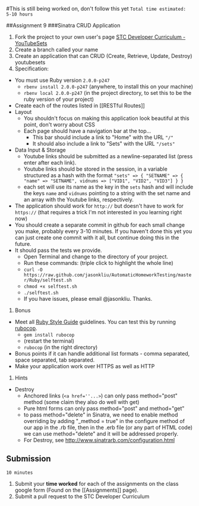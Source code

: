 #This is still being worked on, don't follow this yet
`Total time estimated: 5-10 hours`

##Assignment 9
###Sinatra CRUD Application
1. Fork the project to your own user's page [STC Developer Curriculum - YouTubeSets](https://github.com/yale-stc-developer-curriculum/youtubesets)
1. Create a branch called your name
1. Create an application that can CRUD (Create, Retrieve, Update, Destroy) youtubesets
1. Specification:
  - You must use Ruby version `2.0.0-p247`
    - `rbenv install 2.0.0-p247` (anywhere, to install this on your machine) 
    - `rbenv local 2.0.0-p247` (in the project directory, to set this to be the ruby version of your project)
  - Create each of the routes listed in [[RESTful Routes]]
  - Layout
    - You shouldn't focus on making this application look beautiful at this point, don't worry about CSS
    - Each page should have a navigation bar at the top...
      - This bar should include a link to "Home" with the URL `"/"`
      - It should also include a link to "Sets" with the URL `"/sets"`
  - Data Input & Storage
    - Youtube links should be submitted as a newline-separated list (press enter after each link).
    - Youtube links should be stored in the session, in a variable structured as a hash with the format `"sets" => { "SETNAME" => { "name" => "SETNAME", vidnums => ["VID1", "VID2", "VID3"] } }`
    - each set will use its name as the key in the `sets` hash and will include the keys `name` and `vidnums` pointing to a string with the set name and an array with the Youtube links, respectively.
  - The application should work for `http://` but doesn't have to work for `https://` (that requires a trick I'm not interested in you learning right now)
  - You should create a separate commit in github for each small change you make, probably every 3-10 minutes. If you haven't done this yet you can just create one commit with it all, but continue doing this in the future.
  - It should pass the tests we provide.
    - Open Terminal and change to the directory of your project.
    - Run these commands: (triple click to highlight the whole line)
    - `curl -O https://raw.github.com/jasonkliu/AutomaticHomeworkTesting/master/Ruby/selftest.sh`
    - `chmod +x selftest.sh`
    - `./selftest.sh`
    - If you have issues, please email @jasonkliu. Thanks.
1. Bonus
  - Meet all [Ruby Style Guide](https://github.com/bbatsov/ruby-style-guide) guidelines. You can test this by running [rubocop](https://github.com/bbatsov/rubocop).
    - `gem install rubocop`
    - (restart the terminal)
    - `rubocop` (in the right directory)
  - Bonus points if it can handle additional list formats - comma separated, space separated, tab separated.
  - Make your application work over HTTPS as well as HTTP
1. Hints
  - Destroy
    - Anchored links (`<a href=''...>`) can only pass method="post" method (some claim they also do well with get)
    - Pure html forms can only pass method="post" and method="get"
    - to pass method="delete" in Sinatra, we need to enable method overriding by adding "_method = true" in the configure method of our app in the .rb file, then in the .erb file (or any part of HTML code) we can use method="delete" and it will be addressed properly.
    - For Destroy, see http://www.sinatrarb.com/configuration.html

## Submission
`10 minutes`

1. Submit your **time worked** for each of the assignments on the class google form (Found on the [[Assignments]] page).
2. Submit a pull request to the STC Developer Curriculum